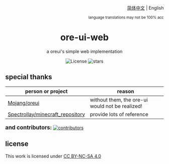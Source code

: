 <div style="text-align: right;">

[简体中文](README-sch.md) | English

<sup>language translations may not be 100% acc</sup>

</div>

<div style="text-align: center;">

# ore-ui-web
a oreui's simple web implementation

![License](https://img.shields.io/github/license/XiaozhiSans/ore-ui-web
) ![stars](https://img.shields.io/github/stars/XiaozhiSans/ore-ui-web?deeppink)

</div>

## special thanks
| person or project | reason |
|-|-|
| [Mojang/oreui](https://github.com/Mojang/ore-ui) | without them, the ore-ui would not be realized! |
| [Spectrollay/minecraft_repository](https://github.com/Spectrollay/minecraft_repository) | provide lots of reference |

<span style="font-size: 1.25em;">**and contributors:**</span>
[![contributors](https://contrib.rocks/image?repo=XiaozhiSans/ore-ui-web)](https://github.com/XiaozhiSans/ore-ui-web/graphs/contributors)

## license
This work is licensed under [CC BY-NC-SA 4.0](https://creativecommons.org/licenses/by-nc-sa/4.0/) 
